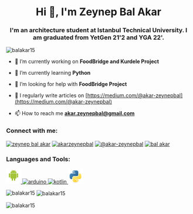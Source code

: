 <h1 align="center">Hi 👋, I'm Zeynep Bal Akar</h1>
<h3 align="center">I'm an architecture student at Istanbul Technical University. I am graduated from YetGen 21'2 and YGA 22'. </h3>

<p align="left"> <img src="https://komarev.com/ghpvc/?username=balakar15&label=Profile%20views&color=0e75b6&style=flat" alt="balakar15" /> </p>

- 🔭 I’m currently working on **FoodBridge and Kurdele Project**

- 🌱 I’m currently learning **Python**

- 🤝 I’m looking for help with **FoodBridge Project**

- 📝 I regularly write articles on [https://medium.com/@akar-zeynepbal](https://medium.com/@akar-zeynepbal)

- 📫 How to reach me **akar.zeynepbal@gmail.com**

<h3 align="left">Connect with me:</h3>
<p align="left">
<a href="https://linkedin.com/in/zeynep bal akar" target="blank"><img align="center" src="https://raw.githubusercontent.com/rahuldkjain/github-profile-readme-generator/master/src/images/icons/Social/linked-in-alt.svg" alt="zeynep bal akar" height="30" width="40" /></a>
<a href="https://instagram.com/akarzeynepbal" target="blank"><img align="center" src="https://raw.githubusercontent.com/rahuldkjain/github-profile-readme-generator/master/src/images/icons/Social/instagram.svg" alt="akarzeynepbal" height="30" width="40" /></a>
<a href="https://medium.com/@akar-zeynepbal" target="blank"><img align="center" src="https://raw.githubusercontent.com/rahuldkjain/github-profile-readme-generator/master/src/images/icons/Social/medium.svg" alt="@akar-zeynepbal" height="30" width="40" /></a>
<a href="https://www.youtube.com/c/bal akar" target="blank"><img align="center" src="https://raw.githubusercontent.com/rahuldkjain/github-profile-readme-generator/master/src/images/icons/Social/youtube.svg" alt="bal akar" height="30" width="40" /></a>
</p>

<h3 align="left">Languages and Tools:</h3>
<p align="left"> <a href="https://developer.android.com" target="_blank" rel="noreferrer"> <img src="https://raw.githubusercontent.com/devicons/devicon/master/icons/android/android-original-wordmark.svg" alt="android" width="40" height="40"/> </a> <a href="https://www.arduino.cc/" target="_blank" rel="noreferrer"> <img src="https://cdn.worldvectorlogo.com/logos/arduino-1.svg" alt="arduino" width="40" height="40"/> </a> <a href="https://kotlinlang.org" target="_blank" rel="noreferrer"> <img src="https://www.vectorlogo.zone/logos/kotlinlang/kotlinlang-icon.svg" alt="kotlin" width="40" height="40"/> </a> <a href="https://www.python.org" target="_blank" rel="noreferrer"> <img src="https://raw.githubusercontent.com/devicons/devicon/master/icons/python/python-original.svg" alt="python" width="40" height="40"/> </a> </p>

<p><img align="left" src="https://github-readme-stats.vercel.app/api/top-langs?username=balakar15&show_icons=true&locale=en&layout=compact" alt="balakar15" /></p>

<p>&nbsp;<img align="center" src="https://github-readme-stats.vercel.app/api?username=balakar15&show_icons=true&locale=en" alt="balakar15" /></p>

<p><img align="center" src="https://github-readme-streak-stats.herokuapp.com/?user=balakar15&" alt="balakar15" /></p>
